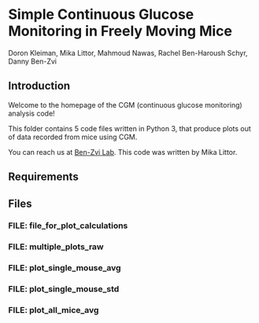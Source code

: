 # Simple Continuous Glucose Monitoring in Freely Moving Mice 

Doron Kleiman, Mika Littor, Mahmoud Nawas, Rachel Ben-Haroush Schyr, Danny Ben-Zvi 

## Introduction
Welcome to the homepage of the CGM (continuous glucose monitoring) analysis code!

This folder contains 5 code files written in Python 3, 
that produce plots out of data recorded from mice using CGM.

You can reach us at [Ben-Zvi Lab](https://www.benzvilab.com/).
This code was written by Mika Littor. 

## Requirements 

## Files
### FILE: file_for_plot_calculations
### FILE: multiple_plots_raw
### FILE: plot_single_mouse_avg
### FILE: plot_single_mouse_std
### FILE: plot_all_mice_avg



